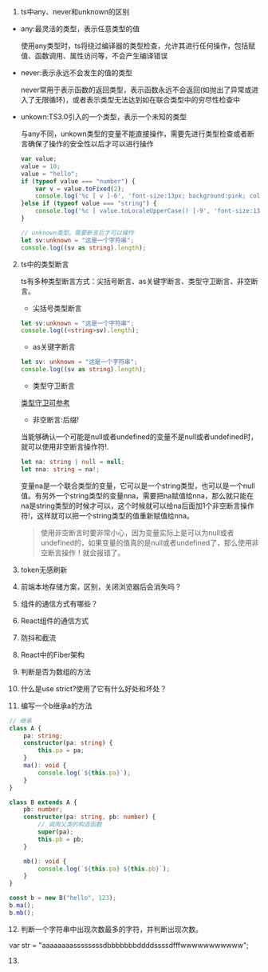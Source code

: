 1. ts中any、never和unknown的区别

- any:最灵活的类型，表示任意类型的值

    使用any类型时，ts将绕过编译器的类型检查，允许其进行任何操作，包括赋值、函数调用、属性访问等，不会产生编译错误

- never:表示永远不会发生的值的类型

    never常用于表示函数的返回类型，表示函数永远不会返回(如抛出了异常或进入了无限循环)，或者表示类型无法达到如在联合类型中的穷尽性检查中

- unkown:TS3.0引入的一个类型，表示一个未知的类型

    与any不同，unkown类型的变量不能直接操作，需要先进行类型检查或者断言确保了操作的安全性以后才可以进行操作

    ```ts
    var value;
    value = 10;
    value = "hello";
    if (typeof value === "number") {
        var v = value.toFixed(2);
        console.log('%c [ v ]-6', 'font-size:13px; background:pink; color:#bf2c9f;', v);
    }else if (typeof value === "string") {
        console.log('%c [ value.toLocaleUpperCase() ]-9', 'font-size:13px; background:pink; color:#bf2c9f;', value.toLocaleUpperCase());
    }

    // unknown类型，需要断言后才可以操作
    let sv:unknown = "这是一个字符串";
    console.log((sv as string).length);
    ```

2. ts中的类型断言

    ts有多种类型断言方式：尖括号断言、as关键字断言、类型守卫断言、非空断言。

    - 尖括号类型断言

    ```ts
    let sv:unknown = "这是一个字符串";
    console.log((<string>sv).length);
    ```

    - as关键字断言

    ```ts
    let sv: unknown = "这是一个字符串";
    console.log((sv as string).length);
    ```

    - 类型守卫断言

    [类型守卫可参考](../../../frontend/Typescript/类型守卫.md)

    - 非空断言:后缀!

    当能够确认一个可能是null或者undefined的变量不是null或者undefined时，就可以使用非空断言操作符!.

    ```ts
    let na: string | null = null;
    let nna: string = na!;
    ```

    变量na是一个联合类型的变量，它可以是一个string类型，也可以是一个null值。有另外一个string类型的变量nna，需要把na赋值给nna，那么就只能在na是string类型的时候才可以，这个时候就可以给na后面加1个非空断言操作符!，这样就可以把一个string类型的值重新赋值给nna。

    > 使用非空断言时要非常小心，因为变量实际上是可以为null或者undefined的，如果变量的值真的是null或者undefined了，那么使用非空断言操作！就会报错了。

3. token无感刷新

4. 前端本地存储方案，区别，关闭浏览器后会消失吗？

5. 组件的通信方式有哪些？

6. React组件的通信方式

7. 防抖和截流

8. React中的Fiber架构

9. 判断是否为数组的方法

10. 什么是use strict?使用了它有什么好处和坏处？

11. 编写一个b继承a的方法

```ts
// 继承
class A {
    pa: string;
    constructor(pa: string) {
        this.pa = pa;
    }
    ma(): void {
        console.log(`${this.pa}`);
    }
}

class B extends A {
    pb: number;
    constructor(pa: string, pb: number) {
        // 调用父类的构造函数
        super(pa);
        this.pb = pb;
    }

    mb(): void {
        console.log(`${this.pa} ${this.pb}`);
    }
}

const b = new B("hello", 123);
b.ma();
b.mb();
```

12. 判断一个字符串中出现次数最多的字符，并判断出现次数。

var str = "aaaaaaaassssssssdbbbbbbbddddssssdfffwwwwwwwwwww";

13. 